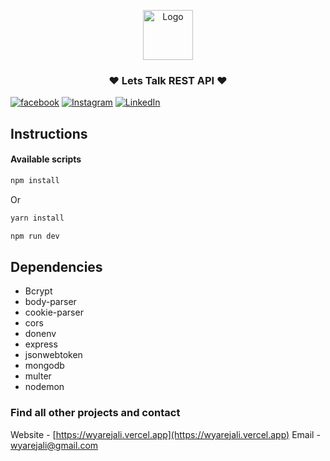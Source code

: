 <p align="center">
<img src="https://wyarejali.vercel.app/_next/image?url=%2F_next%2Fstatic%2Fmedia%2Ffavicon.748daa43.png&w=384&q=75" alt="Logo" width="80" height="80">
</p>

<h3 align="center">❤️ Lets Talk REST API ❤️</h3>
<p align="center">

[![facebook][facebook-shield]][facebook-url] [![Instagram][instagram-shield]][instagram-url] [![LinkedIn][linkedin-shield]][linkedin-url]

</p>

<!-- Instruction -->

## Instructions

#### Available scripts

```bash
npm install
```

Or

```bash
yarn install
```

```bash
npm run dev
```

## Dependencies

- Bcrypt
- body-parser
- cookie-parser
- cors
- donenv
- express
- jsonwebtoken
- mongodb
- multer
- nodemon

### Find all other projects and contact

Website - [https://wyarejali.vercel.app](https://wyarejali.vercel.app)
Email - [wyarejali@gmail.com](mailto:wyarejali@gmail.com)

<!-- MARKDOWN LINKS & IMAGES -->

[facebook-shield]: https://img.shields.io/badge/-Facebook-black.svg?style=flat-square&logo=facebook&color=555&logoColor=white
[facebook-url]: https://facebook.com/wyarejali
[instagram-shield]: https://img.shields.io/badge/-Instagram-black.svg?style=flat-square&logo=instagram&color=555&logoColor=white
[instagram-url]: https://instagram.com/wyarejali
[linkedin-shield]: https://img.shields.io/badge/-LinkedIn-black.svg?style=flat-square&logo=linkedin&colorB=555
[linkedin-url]: https://linkedin.com/in/wyarejali
